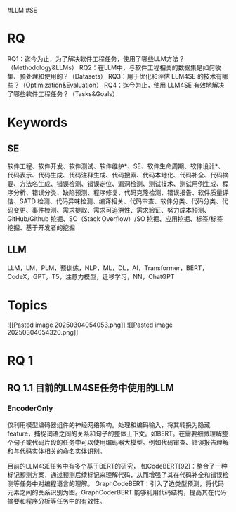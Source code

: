 #LLM #SE
# RQ
RQ1：迄今为止，为了解决软件工程任务，使用了哪些LLM方法？（Methodology&LLMs）
RQ2：在LLM中，与软件工程相关的数据集是如何收集、预处理和使用的？（Datasets）
RQ3：用于优化和评估 LLM4SE 的技术有哪些？（Optimization&Evaluation）
RQ4：迄今为止，使用 LLM4SE 有效地解决了哪些软件工程任务？（Tasks&Goals）


# Keywords
## SE
软件工程、软件开发、软件测试、软件维护*、SE、软件生命周期、软件设计*、代码表示、代码生成、代码注释生成、代码搜索、代码本地化、代码补全、代码摘要、方法名生成、错误检测、错误定位、漏洞检测、测试技术、测试用例生成、程序分析、错误分类、缺陷预测、程序修复、代码克隆检测、错误报告、软件质量评估、SATD 检测、代码异味检测、编译相关、代码审查、软件分类、代码分类、代码变更、事件检测、需求提取、需求可追溯性、需求验证、努力成本预测、GitHub/Github 挖掘、SO（Stack Overflow）/SO 挖掘、应用挖掘、标签/标签挖掘、基于开发者的挖掘

## LLM
LLM，LM，PLM，预训练，NLP，ML，DL，AI，Transformer，BERT，CodeX，GPT，T5，注意力模型，迁移学习，NN，ChatGPT

# Topics
![[Pasted image 20250304054053.png]]
![[Pasted image 20250304054320.png]]


# RQ 1
## RQ 1.1 目前的LLM4SE任务中使用的LLM
### EncoderOnly
仅利用模型编码器组件的神经网络架构。处理和编码输入，将其转换为隐藏feature，捕捉词语之间的关系和句子的整体上下文。如BERT。在需要细微理解整个句子或代码片段的任务中可以使用编码器大模型。例如代码审查、错误报告理解和与代码实体相关的命名实体识别。

目前的LLM4SE任务中有多个基于BERT的研究，
如CodeBERT[92]：整合了一种标记预测方案，通过预测后续标记来理解代码，从而增强了其在代码补全和错误检测等任务中对编程语言的理解。
GraphCodeBERT：引入了边类型预测，将代码元素之间的关系识别为图。GraphCoderBERT 能够利用代码结构，提高其在代码摘要和程序分析等任务中的有效性。


